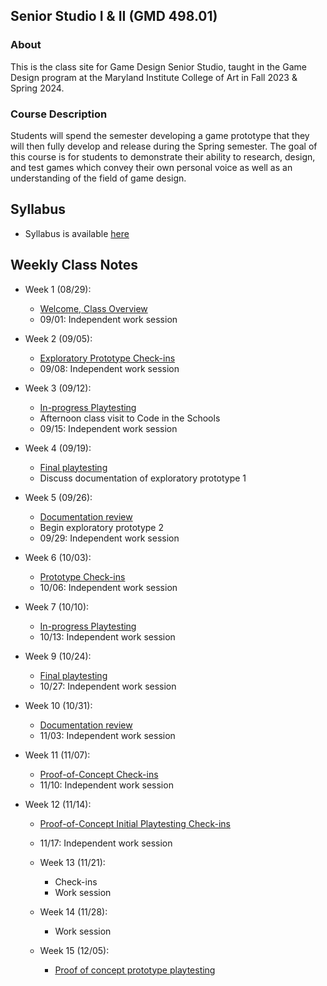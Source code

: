 ## Senior Studio I & II (GMD 498.01)

### About
This is the class site for Game Design Senior Studio, taught in the Game Design program at the Maryland Institute College of Art in Fall 2023 & Spring 2024.

### Course Description
Students will spend the semester developing a game prototype that they will then fully develop and release during the Spring semester. The goal of this course is for students to demonstrate their ability to research, design, and test games which convey their own personal voice as well as an understanding of the field of game design.


## Syllabus
- Syllabus is available [here](https://docs.google.com/document/d/16n9ynIaXhGAcryLIEwBfpeYK2IpDd3oDKhHminUAnsU/edit?usp=sharing)

## Weekly Class Notes

- Week 1 (08/29):
  - [Welcome, Class Overview](week1.md)
  - 09/01: Independent work session

- Week 2 (09/05):
  - [Exploratory Prototype Check-ins](week2.md)
  - 09/08: Independent work session

- Week 3 (09/12):
  - [In-progress Playtesting](week3.md)
  - Afternoon class visit to Code in the Schools
  - 09/15: Independent work session  

- Week 4 (09/19):
  - [Final playtesting](week4.md)
  - Discuss documentation of exploratory prototype 1

- Week 5 (09/26):
  - [Documentation review](week5.md)
  - Begin exploratory prototype 2
  - 09/29: Independent work session

- Week 6 (10/03):
  - [Prototype Check-ins](week6.md)
  - 10/06: Independent work session  

- Week 7 (10/10):
  - [In-progress Playtesting](week7.md)
  - 10/13: Independent work session   

- Week 9 (10/24):
  - [Final playtesting](week9.md)
  - 10/27: Independent work session

- Week 10 (10/31):
  - [Documentation review](week10.md)
  - 11/03: Independent work session

- Week 11 (11/07):
  - [Proof-of-Concept Check-ins](week11.md)
  - 11/10: Independent work session

- Week 12 (11/14):
  - [Proof-of-Concept Initial Playtesting Check-ins](week12.md)
  - 11/17: Independent work session

  - Week 13 (11/21):
    - Check-ins
    - Work session
  
  - Week 14 (11/28):
    - Work session

  - Week 15 (12/05):
    - [Proof of concept prototype playtesting](week15.md)